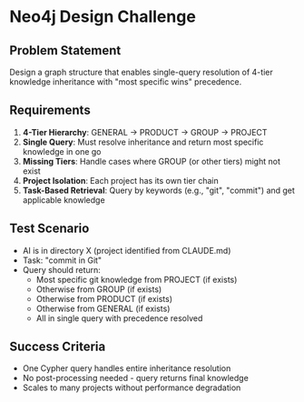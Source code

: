 # Neo4j Design Challenge

## Problem Statement
Design a graph structure that enables single-query resolution of 4-tier knowledge inheritance with "most specific wins" precedence.

## Requirements
1. **4-Tier Hierarchy**: GENERAL → PRODUCT → GROUP → PROJECT
2. **Single Query**: Must resolve inheritance and return most specific knowledge in one go
3. **Missing Tiers**: Handle cases where GROUP (or other tiers) might not exist
4. **Project Isolation**: Each project has its own tier chain
5. **Task-Based Retrieval**: Query by keywords (e.g., "git", "commit") and get applicable knowledge

## Test Scenario
- AI is in directory X (project identified from CLAUDE.md)
- Task: "commit in Git"
- Query should return:
  - Most specific git knowledge from PROJECT (if exists)
  - Otherwise from GROUP (if exists)
  - Otherwise from PRODUCT (if exists)
  - Otherwise from GENERAL (if exists)
  - All in single query with precedence resolved

## Success Criteria
- One Cypher query handles entire inheritance resolution
- No post-processing needed - query returns final knowledge
- Scales to many projects without performance degradation

